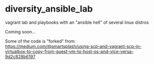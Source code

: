 # diversity_ansible_lab
vagrant lab and playbooks with an "ansible hell" of several linux distros

Coming soon...


Some of the code is "forked" from:
https://medium.com/@smartsplash/using-scp-and-vagrant-scp-in-virtualbox-to-copy-from-guest-vm-to-host-os-and-vice-versa-9d2c828b6197
